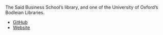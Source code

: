 <!-- # Sainsbury Library -->

The Saϊd Business School’s library, and one of the University of Oxford’s Bodleian Libraries.

- [GitHub](https://github.com/sainsburylibrary)
- [Website](https://www.bodleian.ox.ac.uk/business)
